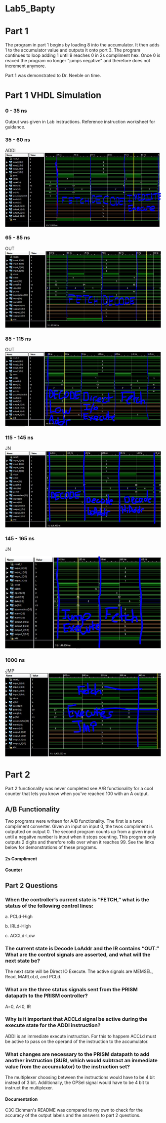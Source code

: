 Lab5_Bapty
==========
# Part 1
The program in part 1 begins by loading 8 into the accumulator. It then adds 1 to the accumulator value and outputs it onto port 3. The program continues to loop adding 1 until 9 reaches 0 in 2s compliment hex. Once 0 is reaced the program no longer "jumps negative" and therefore does not increment anymore.

Part 1 was demonstrated to Dr. Neeble on time.

# Part 1 VHDL Simulation

### 0 - 35 ns
Output was given in Lab instructions. Reference instruction worksheet for guidance.
### 35 - 60 ns
ADDI
![alt tag](https://raw.githubusercontent.com/seanbapty/Lab5_Bapty/master/35-60.JPG)
### 65 - 85 ns
OUT
![alt tag](https://raw.githubusercontent.com/seanbapty/Lab5_Bapty/master/65-85ns.JPG)
### 85 - 115 ns
OUT
![alt tag](https://raw.githubusercontent.com/seanbapty/Lab5_Bapty/master/85-115ns.JPG)
### 115 - 145 ns
JN
![alt tag](https://raw.githubusercontent.com/seanbapty/Lab5_Bapty/master/115-145ns.JPG)
### 145 - 165 ns
JN

![alt tag](https://raw.githubusercontent.com/seanbapty/Lab5_Bapty/master/145-165ns.JPG)
### 1000 ns
JMP
![alt tag](https://raw.githubusercontent.com/seanbapty/Lab5_Bapty/master/last.JPG)

# Part 2
Part 2 functionality was never completed see A/B functionality for a cool counter that lets you know when you've reached 100 with an A output.

## A/B Functionality
Two programs were writeen for A/B functionality. The first is a twos compliment converter. Given an input on input 0, the twos compliment is outputted on output 0. The second program counts up from a given input until a negaitve number is input when it stops counting. This program only outputs 2 digits and therefore rolls over when it reaches 99. See the links below for demonstrations of these programs.

#### 2s Compliment
#### Counter

## Part 2 Questions
###	When the controller’s current state is “FETCH,” what is the status of the following control lines:

  a.	PCLd-High

  b.	IRLd-High

  c.	ACCLd-Low

###	The current state is Decode LoAddr and the IR contains “OUT.”  What are the control signals are asserted, and what will the next state be?

The next state will be Direct IO Execute. The active signals are MEMSEL, Read, MARLoLd, and PCLd.

### What are the three status signals sent from the PRISM datapath to the PRISM controller?

A=0, A<0, IR

### Why is it important that ACCLd signal be active during the execute state for the ADDI instruction?

ADDI is an immediate execute instruction. For this to happem ACCLd must be active to pass on the operand of the instruction to the accumulator.

### What changes are necessary to the PRISM datapath to add another instruction (SUBI, which would subtract an immediate value from the accumulator) to the instruction set?

The multiplexer choosing between the instructions would have to be 4 bit instead of 3 bit. Additionally, the OPSel signal would have to be 4 bit to instruct the multiplexer. 

#### Documentation
C3C Eichman's README was compared to my own to check for the accuracy of the output labels and the answers to part 2 questions. 
